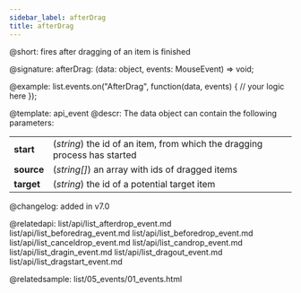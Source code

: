 ```yaml
---
sidebar_label: afterDrag
title: afterDrag
---          
```


@short: fires after dragging of an item is finished

@signature: afterDrag: (data: object, events: MouseEvent) => void;

@example:
list.events.on("AfterDrag", function(data, events) {
    // your logic here
});

@template: api_event
@descr:
The data object can contain the following parameters:

<table class="webixdoc_links">
	<tbody>
        <tr>
			<td class="webixdoc_links0"><b>start</b></td>
			<td>(<i>string</i>) the id of an item, from which the dragging process has started</td>
		</tr>
        <tr>
			<td class="webixdoc_links0"><b>source</b></td>
			<td>(<i>string[]</i>) an array with ids of dragged items</td>
		</tr>
        <tr>
			<td class="webixdoc_links0"><b>target</b></td>
			<td>(<i>string</i>) the id of a potential target item</td>
		</tr>
    </tbody>
</table>



@changelog: added in v7.0

@relatedapi:
list/api/list_afterdrop_event.md
list/api/list_beforedrag_event.md
list/api/list_beforedrop_event.md
list/api/list_canceldrop_event.md
list/api/list_candrop_event.md
list/api/list_dragin_event.md
list/api/list_dragout_event.md
list/api/list_dragstart_event.md

@relatedsample: list/05_events/01_events.html

